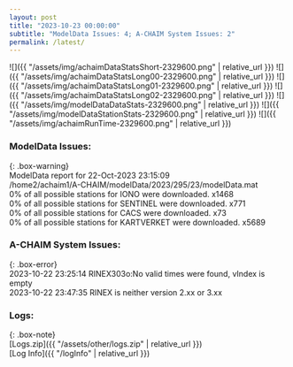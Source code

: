 ```yaml
---
layout: post
title: "2023-10-23 00:00:00"
subtitle: "ModelData Issues: 4; A-CHAIM System Issues: 2"
permalink: /latest/
---
```


![]({{ "/assets/img/achaimDataStatsShort-2329600.png" | relative_url }})
![]({{ "/assets/img/achaimDataStatsLong00-2329600.png" | relative_url }})
![]({{ "/assets/img/achaimDataStatsLong01-2329600.png" | relative_url }})
![]({{ "/assets/img/achaimDataStatsLong02-2329600.png" | relative_url }})
![]({{ "/assets/img/modelDataDataStats-2329600.png" | relative_url }})
![]({{ "/assets/img/modelDataStationStats-2329600.png" | relative_url }})
![]({{ "/assets/img/achaimRunTime-2329600.png" | relative_url }})


### ModelData Issues:  
  
{: .box-warning}  
 ModelData report for 22-Oct-2023 23:15:09   
 /home2/achaim1/A-CHAIM/modelData/2023/295/23/modelData.mat   
 0% of all possible stations for IONO were downloaded. x1468   
 0% of all possible stations for SENTINEL were downloaded. x771   
 0% of all possible stations for CACS were downloaded. x73   
 0% of all possible stations for KARTVERKET were downloaded. x5689   
  
### A-CHAIM System Issues:  
  
{: .box-error}  
2023-10-22 23:25:14 RINEX303o:No valid times were found, vIndex is empty  
2023-10-22 23:47:35 RINEX is neither version 2.xx or 3.xx  

### Logs:  
  
{: .box-note}  
[Logs.zip]({{ "/assets/other/logs.zip" | relative_url }})  
[Log Info]({{ "/logInfo" | relative_url }})  
